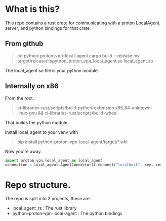 # What is this?
This repo contains a rust crate for communicating with a proton LocalAgent,
server, and python bindings for that crate.

## From github

> cd python-proton-vpn-local-agent
> cargo build --release
> mv target/release/libpython_proton_vpn_local_agent.so local_agent.so

The local_agent.so file is your python module.


## Internally on x86

From the root.

> ci-libraries-rust/scripts/build-python-extension x86_64-unknown-linux-gnu && ci-libraries-rust/scripts/build-wheel

That builds the python module.

Install local_agent to your venv with
> pip install python-proton-vpn-local-agent/target/*.whl

Now you're away.

```python
import proton.vpn.local_agent as local_agent
connection = local_agent.AgentConnector().connect("localhost", key, certificate)
```

# Repo structure.
The repo is split into 2 projects, these are:
- local_agent_rs : The rust library
- python-proton-vpn-local-agent : The python bindings
